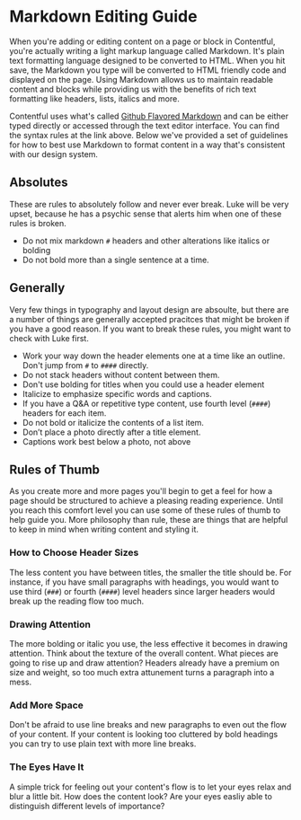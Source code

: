 # Markdown Editing Guide
When you're adding or editing content on a page or block in Contentful, you're actually writing a light markup language called Markdown. It's  plain text formatting language designed to be converted to HTML. When you hit save, the Markdown you type will be converted to HTML friendly code and displayed on the page. Using Markdown allows us to maintain readable content and blocks while providing us with the benefits of rich text formatting like headers, lists, italics and more.

Contentful uses what's called [Github Flavored Markdown](https://help.github.com/articles/basic-writing-and-formatting-syntax) and can be either typed directly or accessed through the text editor interface. You can find the syntax rules at the link above. Below we've provided a set of guidelines for how to best use Markdown to format content in a way that's consistent with our design system. 

## Absolutes
These are rules to absolutely follow and never ever break. Luke will be very upset, because he has a psychic sense that alerts him when one of these rules is broken.

- Do not mix markdown `#` headers and other alterations like italics or bolding
- Do not bold more than a single sentence at a time.

## Generally
Very few things in typography and layout design are absoulte, but there are a number of things are generally accepted pracitces that might be broken if you have a good reason. If you want to break these rules, you might want to check with Luke first. 

- Work your way down the header elements one at a time like an outline. Don't jump from `#` to `####` directly.
- Do not stack headers without content between them.
- Don't use bolding for titles when you could use a header element
- Italicize to emphasize specific words and captions. 
- If you have a Q&A or repetitive type content, use fourth level (`####`) headers for each item.
- Do not bold or italicize the contents of a list item.
- Don’t place a photo directly after a title element.
- Captions work best below a photo, not above

## Rules of Thumb
As you create more and more pages you'll begin to get a feel for how a page should be structured to achieve a pleasing reading experience. Until you reach this comfort level you can use some of these rules of thumb to help guide you. More philosophy than rule, these are things that are helpful to keep in mind when writing content and styling it.

### How to Choose Header Sizes
The less content you have between titles, the smaller the title should be. For instance, if you have small paragraphs with headings, you would want to use third (`###`) or fourth (`####`) level headers since larger headers would break up the reading flow too much.

### Drawing Attention
The more bolding or italic you use, the less effective it becomes in drawing attention. Think about the texture of the overall content. What pieces are going to rise up and draw attention? Headers already have a premium on size and weight, so too much extra attunement turns a paragraph into a mess.

### Add More Space
Don't be afraid to use line breaks and new paragraphs to even out the flow of your content. If your content is looking too cluttered by bold headings you can try to use plain text with more line breaks. 


### The Eyes Have It
A simple trick for feeling out your content's flow is to let your eyes relax and blur a little bit. How does the content look? Are your eyes easliy able to distinguish different levels of importance? 
